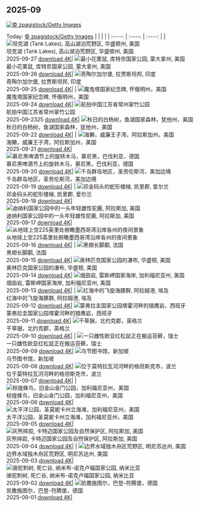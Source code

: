 ## 2025-09
[![© zpagistock/Getty Images](https://cn.bing.com/th?id=OHR.PienzaItaly_ZH-CN6564335348_1920x1200.jpg&w=1000)](https://cn.bing.com/th?id=OHR.PienzaItaly_ZH-CN6564335348_1920x1200.jpg&pid=hp&w=3840&h=2160&rs=1&c=4)

Today: [© zpagistock/Getty Images](https://cn.bing.com/th?id=OHR.PienzaItaly_ZH-CN6564335348_1920x1200.jpg&pid=hp&w=3840&h=2160&rs=1&c=4)
  |      |      |      |
| :----: | :----: | :----: |
| ![坦克湖 (Tank Lakes), 高山湖泊荒野区, 华盛顿州, 美国](https://cn.bing.com/th?id=OHR.TankLakes_ZH-CN6402368934_1920x1200.jpg&pid=hp&w=384&h=216&rs=1&c=4) <br/> 坦克湖 (Tank Lakes), 高山湖泊荒野区, 华盛顿州, 美国 <br/> 2025-09-27  [download 4K](https://cn.bing.com/th?id=OHR.TankLakes_ZH-CN6402368934_1920x1200.jpg&pid=hp&w=3840&h=2160&rs=1&c=4)| ![最小花栗鼠, 库特奈国家公园, 蒙大拿州, 美国](https://cn.bing.com/th?id=OHR.AutumnChipmunk_ZH-CN6224482683_1920x1200.jpg&pid=hp&w=384&h=216&rs=1&c=4) <br/> 最小花栗鼠, 库特奈国家公园, 蒙大拿州, 美国 <br/> 2025-09-26  [download 4K](https://cn.bing.com/th?id=OHR.AutumnChipmunk_ZH-CN6224482683_1920x1200.jpg&pid=hp&w=3840&h=2160&rs=1&c=4)| ![奇陶尔加尔堡, 拉贾斯坦邦, 印度](https://cn.bing.com/th?id=OHR.FortChittorgarh_ZH-CN5999553283_1920x1200.jpg&pid=hp&w=384&h=216&rs=1&c=4) <br/> 奇陶尔加尔堡, 拉贾斯坦邦, 印度 <br/> 2025-09-25  [download 4K](https://cn.bing.com/th?id=OHR.FortChittorgarh_ZH-CN5999553283_1920x1200.jpg&pid=hp&w=3840&h=2160&rs=1&c=4)|
| ![魔鬼塔国家纪念碑, 怀俄明州，美国](https://cn.bing.com/th?id=OHR.BearLodge_ZH-CN5880511888_1920x1200.jpg&pid=hp&w=384&h=216&rs=1&c=4) <br/> 魔鬼塔国家纪念碑, 怀俄明州，美国 <br/> 2025-09-24  [download 4K](https://cn.bing.com/th?id=OHR.BearLodge_ZH-CN5880511888_1920x1200.jpg&pid=hp&w=3840&h=2160&rs=1&c=4)| ![航拍中国江苏省常州翠竹公园](https://cn.bing.com/th?id=OHR.AutumnalEquinoxY25_ZH-CN5692548297_1920x1200.jpg&pid=hp&w=384&h=216&rs=1&c=4) <br/> 航拍中国江苏省常州翠竹公园 <br/> 2025-09-2325  [download 4K](https://cn.bing.com/th?id=OHR.AutumnalEquinoxY25_ZH-CN5692548297_1920x1200.jpg&pid=hp&w=3840&h=2160&rs=1&c=4)| ![秋日的白杨树，鱼湖国家森林，犹他州，美国](https://cn.bing.com/th?id=OHR.AspenEquinox_ZH-CN5474695693_1920x1200.jpg&pid=hp&w=384&h=216&rs=1&c=4) <br/> 秋日的白杨树，鱼湖国家森林，犹他州，美国 <br/> 2025-09-22  [download 4K](https://cn.bing.com/th?id=OHR.AspenEquinox_ZH-CN5474695693_1920x1200.jpg&pid=hp&w=3840&h=2160&rs=1&c=4)|
| ![海獭，威廉王子湾，阿拉斯加州，美国](https://cn.bing.com/th?id=OHR.IceOtters_ZH-CN5393791969_1920x1200.jpg&pid=hp&w=384&h=216&rs=1&c=4) <br/> 海獭，威廉王子湾，阿拉斯加州，美国 <br/> 2025-09-21  [download 4K](https://cn.bing.com/th?id=OHR.IceOtters_ZH-CN5393791969_1920x1200.jpg&pid=hp&w=3840&h=2160&rs=1&c=4)| ![慕尼黑啤酒节上的旋转木马，慕尼黑，巴伐利亚，德国](https://cn.bing.com/th?id=OHR.OktoberfestSwing_ZH-CN5270146600_1920x1200.jpg&pid=hp&w=384&h=216&rs=1&c=4) <br/> 慕尼黑啤酒节上的旋转木马，慕尼黑，巴伐利亚，德国 <br/> 2025-09-20  [download 4K](https://cn.bing.com/th?id=OHR.OktoberfestSwing_ZH-CN5270146600_1920x1200.jpg&pid=hp&w=3840&h=2160&rs=1&c=4)| ![千岛群岛地区，圣劳伦斯河，美加边境](https://cn.bing.com/th?id=OHR.ThousandIslands_ZH-CN3197750437_1920x1200.jpg&pid=hp&w=384&h=216&rs=1&c=4) <br/> 千岛群岛地区，圣劳伦斯河，美加边境 <br/> 2025-09-19  [download 4K](https://cn.bing.com/th?id=OHR.ThousandIslands_ZH-CN3197750437_1920x1200.jpg&pid=hp&w=3840&h=2160&rs=1&c=4)|
| ![邓金码头的蛇形楼梯, 凯里郡, 爱尔兰](https://cn.bing.com/th?id=OHR.DunquinIreland_ZH-CN1418844818_1920x1200.jpg&pid=hp&w=384&h=216&rs=1&c=4) <br/> 邓金码头的蛇形楼梯, 凯里郡, 爱尔兰 <br/> 2025-09-18  [download 4K](https://cn.bing.com/th?id=OHR.DunquinIreland_ZH-CN1418844818_1920x1200.jpg&pid=hp&w=3840&h=2160&rs=1&c=4)| ![迪纳利国家公园中的一头年轻雄性驼鹿, 阿拉斯加, 美国](https://cn.bing.com/th?id=OHR.YoungMoose_ZH-CN4639410217_1920x1200.jpg&pid=hp&w=384&h=216&rs=1&c=4) <br/> 迪纳利国家公园中的一头年轻雄性驼鹿, 阿拉斯加, 美国 <br/> 2025-09-17  [download 4K](https://cn.bing.com/th?id=OHR.YoungMoose_ZH-CN4639410217_1920x1200.jpg&pid=hp&w=3840&h=2160&rs=1&c=4)| ![从地球上空225英里处俯瞰墨西哥湾沿岸各州的夜间景象](https://cn.bing.com/th?id=OHR.OzoneEarth_ZH-CN0993915980_1920x1200.jpg&pid=hp&w=384&h=216&rs=1&c=4) <br/> 从地球上空225英里处俯瞰墨西哥湾沿岸各州的夜间景象 <br/> 2025-09-16  [download 4K](https://cn.bing.com/th?id=OHR.OzoneEarth_ZH-CN0993915980_1920x1200.jpg&pid=hp&w=3840&h=2160&rs=1&c=4)|
| ![黑翅长脚鹬, 法国](https://cn.bing.com/th?id=OHR.Echasse_ZH-CN0670369582_1920x1200.jpg&pid=hp&w=384&h=216&rs=1&c=4) <br/> 黑翅长脚鹬, 法国 <br/> 2025-09-15  [download 4K](https://cn.bing.com/th?id=OHR.Echasse_ZH-CN0670369582_1920x1200.jpg&pid=hp&w=3840&h=2160&rs=1&c=4)| ![奥林匹克国家公园的瀑布, 华盛顿, 美国](https://cn.bing.com/th?id=OHR.HohWaterfall_ZH-CN0297269806_1920x1200.jpg&pid=hp&w=384&h=216&rs=1&c=4) <br/> 奥林匹克国家公园的瀑布, 华盛顿, 美国 <br/> 2025-09-14  [download 4K](https://cn.bing.com/th?id=OHR.HohWaterfall_ZH-CN0297269806_1920x1200.jpg&pid=hp&w=3840&h=2160&rs=1&c=4)| ![烟囱岩, 雷斯岬国家海岸, 加利福尼亚州, 美国](https://cn.bing.com/th?id=OHR.PointReyesSeashore_ZH-CN0076789582_1920x1200.jpg&pid=hp&w=384&h=216&rs=1&c=4) <br/> 烟囱岩, 雷斯岬国家海岸, 加利福尼亚州, 美国 <br/> 2025-09-13  [download 4K](https://cn.bing.com/th?id=OHR.PointReyesSeashore_ZH-CN0076789582_1920x1200.jpg&pid=hp&w=3840&h=2160&rs=1&c=4)|
| ![红海中的飞旋海豚群, 阿拉姆港, 埃及](https://cn.bing.com/th?id=OHR.SpinnerDolphins_ZH-CN9731341241_1920x1200.jpg&pid=hp&w=384&h=216&rs=1&c=4) <br/> 红海中的飞旋海豚群, 阿拉姆港, 埃及 <br/> 2025-09-12  [download 4K](https://cn.bing.com/th?id=OHR.SpinnerDolphins_ZH-CN9731341241_1920x1200.jpg&pid=hp&w=3840&h=2160&rs=1&c=4)| ![蒙弗拉圭国家公园塔霍河畔的猎鹰岩，西班牙](https://cn.bing.com/th?id=OHR.ExtremaduraJamon_ZH-CN1559355133_1920x1200.jpg&pid=hp&w=384&h=216&rs=1&c=4) <br/> 蒙弗拉圭国家公园塔霍河畔的猎鹰岩，西班牙 <br/> 2025-09-11  [download 4K](https://cn.bing.com/th?id=OHR.ExtremaduraJamon_ZH-CN1559355133_1920x1200.jpg&pid=hp&w=3840&h=2160&rs=1&c=4)| ![干草捆，北约克郡，英格兰](https://cn.bing.com/th?id=OHR.YorkshireHay_ZH-CN9097986997_1920x1200.jpg&pid=hp&w=384&h=216&rs=1&c=4) <br/> 干草捆，北约克郡，英格兰 <br/> 2025-09-10  [download 4K](https://cn.bing.com/th?id=OHR.YorkshireHay_ZH-CN9097986997_1920x1200.jpg&pid=hp&w=3840&h=2160&rs=1&c=4)|
| ![一只雌性欧亚红松鼠正在搬运苔藓，瑞士](https://cn.bing.com/th?id=OHR.SwissSquirrel_ZH-CN1499344455_1920x1200.jpg&pid=hp&w=384&h=216&rs=1&c=4) <br/> 一只雌性欧亚红松鼠正在搬运苔藓，瑞士 <br/> 2025-09-09  [download 4K](https://cn.bing.com/th?id=OHR.SwissSquirrel_ZH-CN1499344455_1920x1200.jpg&pid=hp&w=3840&h=2160&rs=1&c=4)| ![乌节图书馆，新加坡](https://cn.bing.com/th?id=OHR.OrchardLibrary_ZH-CN3578982798_1920x1200.jpg&pid=hp&w=384&h=216&rs=1&c=4) <br/> 乌节图书馆，新加坡 <br/> 2025-09-08  [download 4K](https://cn.bing.com/th?id=OHR.OrchardLibrary_ZH-CN3578982798_1920x1200.jpg&pid=hp&w=3840&h=2160&rs=1&c=4)| ![位于莫特拉瓦河河畔的格但斯克市，波兰](https://cn.bing.com/th?id=OHR.BlueGdansk_ZH-CN3328928509_1920x1200.jpg&pid=hp&w=384&h=216&rs=1&c=4) <br/> 位于莫特拉瓦河河畔的格但斯克市，波兰 <br/> 2025-09-07  [download 4K](https://cn.bing.com/th?id=OHR.BlueGdansk_ZH-CN3328928509_1920x1200.jpg&pid=hp&w=3840&h=2160&rs=1&c=4)|
| ![棕煌蜂鸟，旧金山金门公园，加利福尼亚州，美国](https://cn.bing.com/th?id=OHR.RufousHummer_ZH-CN1777072350_1920x1200.jpg&pid=hp&w=384&h=216&rs=1&c=4) <br/> 棕煌蜂鸟，旧金山金门公园，加利福尼亚州，美国 <br/> 2025-09-06  [download 4K](https://cn.bing.com/th?id=OHR.RufousHummer_ZH-CN1777072350_1920x1200.jpg&pid=hp&w=3840&h=2160&rs=1&c=4)| ![太平洋公园，圣莫妮卡州立海滩，加利福尼亚州，美国](https://cn.bing.com/th?id=OHR.SunsetPier_ZH-CN1202083395_1920x1200.jpg&pid=hp&w=384&h=216&rs=1&c=4) <br/> 太平洋公园，圣莫妮卡州立海滩，加利福尼亚州，美国 <br/> 2025-09-05  [download 4K](https://cn.bing.com/th?id=OHR.SunsetPier_ZH-CN1202083395_1920x1200.jpg&pid=hp&w=3840&h=2160&rs=1&c=4)| ![灰熊摔跤, 卡特迈国家公园及自然保护区, 阿拉斯加, 美国](https://cn.bing.com/th?id=OHR.WrestlingBears_ZH-CN6430637848_1920x1200.jpg&pid=hp&w=384&h=216&rs=1&c=4) <br/> 灰熊摔跤, 卡特迈国家公园及自然保护区, 阿拉斯加, 美国 <br/> 2025-09-04  [download 4K](https://cn.bing.com/th?id=OHR.WrestlingBears_ZH-CN6430637848_1920x1200.jpg&pid=hp&w=3840&h=2160&rs=1&c=4)|
| ![边界水域独木舟区荒野区, 明尼苏达州, 美国](https://cn.bing.com/th?id=OHR.MinnesotaWaters_ZH-CN6078521418_1920x1200.jpg&pid=hp&w=384&h=216&rs=1&c=4) <br/> 边界水域独木舟区荒野区, 明尼苏达州, 美国 <br/> 2025-09-03  [download 4K](https://cn.bing.com/th?id=OHR.MinnesotaWaters_ZH-CN6078521418_1920x1200.jpg&pid=hp&w=3840&h=2160&rs=1&c=4)| ![骆驼刺树, 死亡谷, 纳米布-诺克卢福国家公园, 纳米比亚](https://cn.bing.com/th?id=OHR.DeadvleiTrees_ZH-CN0967414858_1920x1200.jpg&pid=hp&w=384&h=216&rs=1&c=4) <br/> 骆驼刺树, 死亡谷, 纳米布-诺克卢福国家公园, 纳米比亚 <br/> 2025-09-02  [download 4K](https://cn.bing.com/th?id=OHR.DeadvleiTrees_ZH-CN0967414858_1920x1200.jpg&pid=hp&w=3840&h=2160&rs=1&c=4)| ![凯撒施图尔，巴登-符腾堡，德国](https://cn.bing.com/th?id=OHR.FieldKaiserstuhl_ZH-CN0467488834_1920x1200.jpg&pid=hp&w=384&h=216&rs=1&c=4) <br/> 凯撒施图尔，巴登-符腾堡，德国 <br/> 2025-09-01  [download 4K](https://cn.bing.com/th?id=OHR.FieldKaiserstuhl_ZH-CN0467488834_1920x1200.jpg&pid=hp&w=3840&h=2160&rs=1&c=4)|
